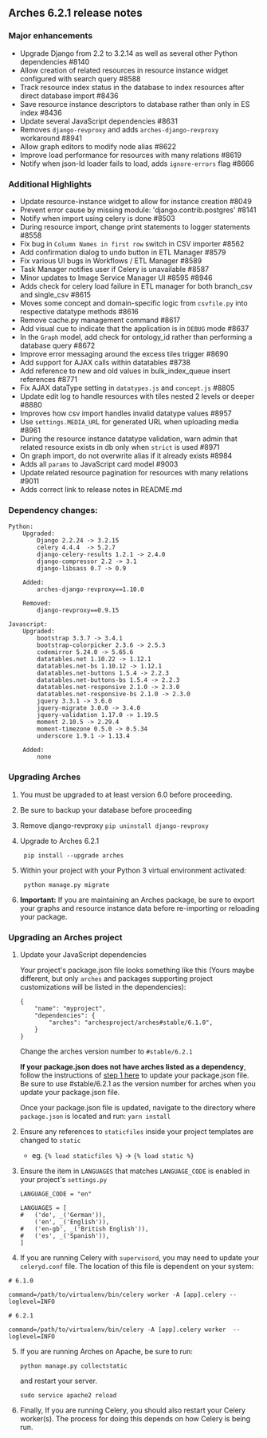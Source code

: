 Arches 6.2.1 release notes
------------------------
### Major enhancements

- Upgrade Django from 2.2 to 3.2.14 as well as several other Python dependencies #8140
- Allow creation of related resources in resource instance widget configured with search query #8588
- Track resource index status in the database to index resources after direct database import #8436
- Save resource instance descriptors to database rather than only in ES index #8436
- Update several JavaScript dependencies #8631
- Removes `django-revproxy` and adds `arches-django-revproxy` workaround #8941
- Allow graph editors to modify node alias #8622
- Improve load performance for resources with many relations #8619
- Notify when json-ld loader fails to load, adds `ignore-errors` flag #8666

### Additional Highlights
- Update resource-instance widget to allow for instance creation #8049
- Prevent error cause by missing module: 'django.contrib.postgres' #8141
- Notify when import using celery is done #8503
- During resource import, change print statements to logger statements #8558
- Fix bug in `Column Names in first row` switch in CSV importer #8562
- Add confirmation dialog to undo button in ETL Manager #8579
- Fix various UI bugs in Workflows / ETL Manager #8589
- Task Manager notifies user if Celery is unavailable #8587
- Minor updates to Image Service Manager UI #8595 #8946
- Adds check for celery load failure in ETL manager for both branch_csv and single_csv #8615
- Moves some concept and domain-specific logic from `csvfile.py` into respective datatype methods #8616
- Remove cache.py management command #8617
- Add visual cue to indicate that the application is in `DEBUG` mode #8637
- In the `Graph` model, add check for ontology_id rather than performing a database query #8672
- Improve error messaging around the excess tiles trigger #8690
- Add support for AJAX calls within datatables #8738
- Add reference to new and old values in bulk_index_queue insert references #8771
- Fix AJAX dataType setting in `datatypes.js` and `concept.js` #8805
- Update edit log to handle resources with tiles nested 2 levels or deeper #8880
- Improves how csv import handles invalid datatype values #8957
- Use `settings.MEDIA_UR`L for generated URL when uploading media #8961
- During the resource instance datatype validation, warn admin that related resource exists in db only when `strict` is used #8971
- On graph import, do not overwrite alias if it already exists #8984
- Adds all `params` to JavaScript card model #9003
- Update related resource pagination for resources with many relations #9011
- Adds correct link to release notes in README.md

### Dependency changes:
```
Python:
    Upgraded:
        Django 2.2.24 -> 3.2.15
        celery 4.4.4  -> 5.2.7
        django-celery-results 1.2.1 -> 2.4.0
        django-compressor 2.2 -> 3.1
        django-libsass 0.7 -> 0.9

    Added:
        arches-django-revproxy==1.10.0
    
    Removed:
        django-revproxy==0.9.15

Javascript:
    Upgraded:
        bootstrap 3.3.7 -> 3.4.1
        bootstrap-colorpicker 2.3.6 -> 2.5.3
        codemirror 5.24.0 -> 5.65.6
        datatables.net 1.10.22 -> 1.12.1
        datatables.net-bs 1.10.12 -> 1.12.1
        datatables.net-buttons 1.5.4 -> 2.2.3
        datatables.net-buttons-bs 1.5.4 -> 2.2.3
        datatables.net-responsive 2.1.0 -> 2.3.0
        datatables.net-responsive-bs 2.1.0 -> 2.3.0
        jquery 3.3.1 -> 3.6.0
        jquery-migrate 3.0.0 -> 3.4.0
        jquery-validation 1.17.0 -> 1.19.5
        moment 2.10.5 -> 2.29.4
        moment-timezone 0.5.0 -> 0.5.34
        underscore 1.9.1 -> 1.13.4

    Added:
        none
```


### Upgrading Arches
1. You must be upgraded to at least version 6.0 before proceeding.

2. Be sure to backup your database before proceeding

3. Remove django-revproxy `pip uninstall django-revproxy` 

4. Upgrade to Arches 6.2.1

        pip install --upgrade arches

5. Within your project with your Python 3 virtual environment activated:

        python manage.py migrate

6. **Important:** If you are maintaining an Arches package, be sure to export your graphs and resource instance data before re-importing or reloading your package. 

### Upgrading an Arches project

    
1. Update your JavaScript dependencies

    Your project's package.json file looks something like this (Yours maybe different, but only `arches` and packages supporting project customizations will be listed in the dependencies):

    ```    
    {
        "name": "myproject",
        "dependencies": {
            "arches": "archesproject/arches#stable/6.1.0",
        }
    }
    ```
    Change the arches version number to `#stable/6.2.1`

    **If your package.json does not have arches listed as a dependency**, follow the instructions of [step 1 here](https://github.com/archesproject/arches/blob/master/releases/5.1.0.md#upgrading-an-arches-project) to update your package.json file. Be sure to use #stable/6.2.1 as the version number for arches when you update your package.json file.
    
    Once your package.json file is updated, navigate to the directory where `package.json` is located and run: ```yarn install```

2. Ensure any references to `staticfiles` inside your project templates are changed to `static`
    - eg. `{% load staticfiles %}` -> `{% load static %}`

3. Ensure the item in `LANGUAGES` that matches `LANGUAGE_CODE` is enabled in your project's `settings.py` 
    ```
    LANGUAGE_CODE = "en"

    LANGUAGES = [
    #   ('de', _('German')),
        ('en', _('English')),
    #   ('en-gb', _('British English')),
    #   ('es', _('Spanish')),
    ]
    ```

4. If you are running Celery with `supervisord`, you may need to update your `celeryd.conf` file. The location of this file is dependent on your system:
```
# 6.1.0

command=/path/to/virtualenv/bin/celery worker -A [app].celery --loglevel=INFO
```
```
# 6.2.1

command=/path/to/virtualenv/bin/celery -A [app].celery worker  --loglevel=INFO
```

5. If you are running Arches on Apache, be sure to run:

    ```
    python manage.py collectstatic
    ```
    and restart your server.
    ```
    sudo service apache2 reload
    ```

6. Finally, If you are running Celery, you should also restart your Celery worker(s). The process for doing this depends on how Celery is being run.
